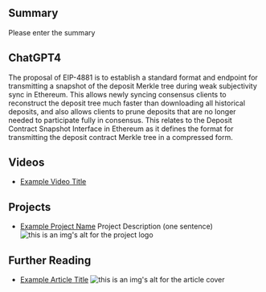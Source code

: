 ## Summary

Please enter the summary

## ChatGPT4

The proposal of EIP-4881 is to establish a standard format and endpoint for transmitting a snapshot of the deposit Merkle tree during weak subjectivity sync in Ethereum. This allows newly syncing consensus clients to reconstruct the deposit tree much faster than downloading all historical deposits, and also allows clients to prune deposits that are no longer needed to participate fully in consensus. This relates to the Deposit Contract Snapshot Interface in Ethereum as it defines the format for transmitting the deposit contract Merkle tree in a compressed form.

## Videos

- [Example Video Title](https://www.youtube.com/watch?v=TDGq4aeevgY)

## Projects

- [Example Project Name](https://xxxx.xxx/xxxxx) Project Description (one sentence) ![this is an img's alt for the project logo](https://xxxx.xxx/project-logo.xxx)

## Further Reading

- [Example Article Title](https://xxxx.xxx/xxxxx) ![this is an img's alt for the article cover](https://xxxx.xxx/article-cover.xxx)
